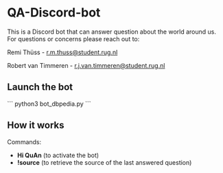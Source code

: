 # QA-Discord-bot
This is a Discord bot that can answer question about the world around us. For questions or concerns please reach out to:

Remi Thüss - r.m.thuss@student.rug.nl

Robert van Timmeren - r.j.van.timmeren@student.rug.nl

<h2>Launch the bot</h2>
```
python3 bot_dbpedia.py
```
<h2>How it works</h2>
Commands:
<ul>
  <li><b>Hi QuAn</b> (to activate the bot)</li>
  <li><b>!source</b> (to retrieve the source of the last answered question)</li>
</ul>

